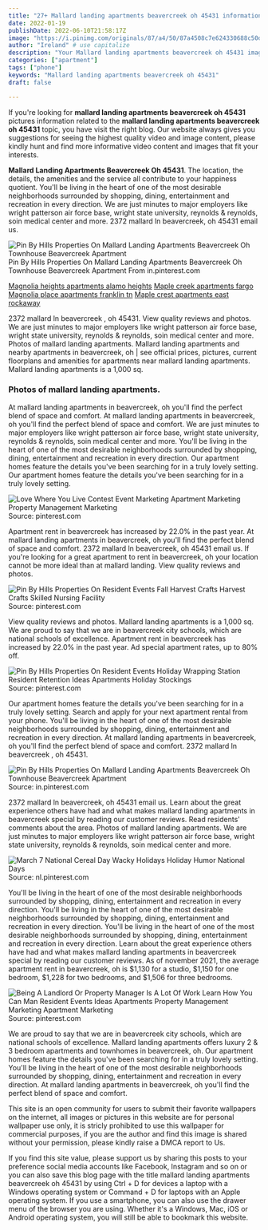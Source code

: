 ```yaml
---
title: "27+ Mallard landing apartments beavercreek oh 45431 information"
date: 2022-01-19
publishDate: 2022-06-10T21:58:17Z
image: "https://i.pinimg.com/originals/87/a4/50/87a4508c7e624330688c50dcf6b14a79.jpg"
author: "Ireland" # use capitalize
description: "Your Mallard landing apartments beavercreek oh 45431 images are available in this site. Mallard landing apartments beavercreek oh 45431 are a topic that is being searched for and liked by netizens now. You can Download the Mallard landing apartments beavercreek oh 45431 files here. Download all royalty-free photos."
categories: ["apartment"]
tags: ["phone"]
keywords: "Mallard landing apartments beavercreek oh 45431"
draft: false

---
```


If you're looking for **mallard landing apartments beavercreek oh 45431** pictures information related to the **mallard landing apartments beavercreek oh 45431** topic, you have visit the right  blog.  Our website always  gives you  suggestions  for seeing  the highest  quality video and image  content, please kindly hunt and find more informative video content and images  that fit your interests.

**Mallard Landing Apartments Beavercreek Oh 45431**. The location, the details, the amenities and the service all contribute to your happiness quotient. You&#039;ll be living in the heart of one of the most desirable neighborhoods surrounded by shopping, dining, entertainment and recreation in every direction. We are just minutes to major employers like wright patterson air force base, wright state university, reynolds &amp; reynolds, soin medical center and more. 2372 mallard ln beavercreek, oh 45431 email us.

![Pin By Hills Properties On Mallard Landing Apartments Beavercreek Oh Townhouse Beavercreek Apartment](https://i.pinimg.com/originals/ab/19/d0/ab19d09dffc040d183f78733760106cc.jpg "Pin By Hills Properties On Mallard Landing Apartments Beavercreek Oh Townhouse Beavercreek Apartment")
Pin By Hills Properties On Mallard Landing Apartments Beavercreek Oh Townhouse Beavercreek Apartment From in.pinterest.com

[Magnolia heights apartments alamo heights](/magnolia-heights-apartments-alamo-heights/)
[Maple creek apartments fargo](/maple-creek-apartments-fargo/)
[Magnolia place apartments franklin tn](/magnolia-place-apartments-franklin-tn/)
[Maple crest apartments east rockaway](/maple-crest-apartments-east-rockaway/)

2372 mallard ln beavercreek , oh 45431. View quality reviews and photos. We are just minutes to major employers like wright patterson air force base, wright state university, reynolds &amp; reynolds, soin medical center and more. Photos of mallard landing apartments. Mallard landing apartments and nearby apartments in beavercreek, oh | see official prices, pictures, current floorplans and amenities for apartments near mallard landing apartments. Mallard landing apartments is a 1,000 sq.

### Photos of mallard landing apartments.

At mallard landing apartments in beavercreek, oh you&#039;ll find the perfect blend of space and comfort. At mallard landing apartments in beavercreek, oh you&#039;ll find the perfect blend of space and comfort. We are just minutes to major employers like wright patterson air force base, wright state university, reynolds &amp; reynolds, soin medical center and more. You&#039;ll be living in the heart of one of the most desirable neighborhoods surrounded by shopping, dining, entertainment and recreation in every direction. Our apartment homes feature the details you&#039;ve been searching for in a truly lovely setting. Our apartment homes feature the details you&#039;ve been searching for in a truly lovely setting.


![Love Where You Live Contest Event Marketing Apartment Marketing Property Management Marketing](https://i.pinimg.com/originals/44/94/65/44946520aa803c76d2bc3a0afc80ccb9.jpg "Love Where You Live Contest Event Marketing Apartment Marketing Property Management Marketing")
Source: pinterest.com

Apartment rent in beavercreek has increased by 22.0% in the past year. At mallard landing apartments in beavercreek, oh you&#039;ll find the perfect blend of space and comfort. 2372 mallard ln beavercreek, oh 45431 email us. If you&#039;re looking for a great apartment to rent in beavercreek, oh your location cannot be more ideal than at mallard landing. View quality reviews and photos.

![Pin By Hills Properties On Resident Events Fall Harvest Crafts Harvest Crafts Skilled Nursing Facility](https://i.pinimg.com/736x/63/db/d9/63dbd9d8aa194a087059882d4d2016e7.jpg "Pin By Hills Properties On Resident Events Fall Harvest Crafts Harvest Crafts Skilled Nursing Facility")
Source: pinterest.com

View quality reviews and photos. Mallard landing apartments is a 1,000 sq. We are proud to say that we are in beavercreek city schools, which are national schools of excellence. Apartment rent in beavercreek has increased by 22.0% in the past year. Ad special apartment rates, up to 80% off.

![Pin By Hills Properties On Resident Events Holiday Wrapping Station Resident Retention Ideas Apartments Holiday Stockings](https://i.pinimg.com/originals/98/fc/4b/98fc4b76d67062e5183c954aecc13b46.jpg "Pin By Hills Properties On Resident Events Holiday Wrapping Station Resident Retention Ideas Apartments Holiday Stockings")
Source: pinterest.com

Our apartment homes feature the details you&#039;ve been searching for in a truly lovely setting. Search and apply for your next apartment rental from your phone. You&#039;ll be living in the heart of one of the most desirable neighborhoods surrounded by shopping, dining, entertainment and recreation in every direction. At mallard landing apartments in beavercreek, oh you&#039;ll find the perfect blend of space and comfort. 2372 mallard ln beavercreek , oh 45431.

![Pin By Hills Properties On Mallard Landing Apartments Beavercreek Oh Townhouse Beavercreek Apartment](https://i.pinimg.com/originals/ab/19/d0/ab19d09dffc040d183f78733760106cc.jpg "Pin By Hills Properties On Mallard Landing Apartments Beavercreek Oh Townhouse Beavercreek Apartment")
Source: in.pinterest.com

2372 mallard ln beavercreek, oh 45431 email us. Learn about the great experience others have had and what makes mallard landing apartments in beavercreek special by reading our customer reviews. Read residents&#039; comments about the area. Photos of mallard landing apartments. We are just minutes to major employers like wright patterson air force base, wright state university, reynolds &amp; reynolds, soin medical center and more.

![March 7 National Cereal Day Wacky Holidays Holiday Humor National Days](https://i.pinimg.com/originals/0d/27/5c/0d275cdffb63a706c6038647a3253354.png "March 7 National Cereal Day Wacky Holidays Holiday Humor National Days")
Source: nl.pinterest.com

You&#039;ll be living in the heart of one of the most desirable neighborhoods surrounded by shopping, dining, entertainment and recreation in every direction. You&#039;ll be living in the heart of one of the most desirable neighborhoods surrounded by shopping, dining, entertainment and recreation in every direction. You&#039;ll be living in the heart of one of the most desirable neighborhoods surrounded by shopping, dining, entertainment and recreation in every direction. Learn about the great experience others have had and what makes mallard landing apartments in beavercreek special by reading our customer reviews. As of november 2021, the average apartment rent in beavercreek, oh is $1,130 for a studio, $1,150 for one bedroom, $1,228 for two bedrooms, and $1,506 for three bedrooms.

![Being A Landlord Or Property Manager Is A Lot Of Work Learn How You Can Man Resident Events Ideas Apartments Property Management Marketing Apartment Marketing](https://i.pinimg.com/originals/87/a4/50/87a4508c7e624330688c50dcf6b14a79.jpg "Being A Landlord Or Property Manager Is A Lot Of Work Learn How You Can Man Resident Events Ideas Apartments Property Management Marketing Apartment Marketing")
Source: pinterest.com

We are proud to say that we are in beavercreek city schools, which are national schools of excellence. Mallard landing apartments offers luxury 2 &amp; 3 bedroom apartments and townhomes in beavercreek, oh. Our apartment homes feature the details you&#039;ve been searching for in a truly lovely setting. You&#039;ll be living in the heart of one of the most desirable neighborhoods surrounded by shopping, dining, entertainment and recreation in every direction. At mallard landing apartments in beavercreek, oh you&#039;ll find the perfect blend of space and comfort.

This site is an open community for users to submit their favorite wallpapers on the internet, all images or pictures in this website are for personal wallpaper use only, it is stricly prohibited to use this wallpaper for commercial purposes, if you are the author and find this image is shared without your permission, please kindly raise a DMCA report to Us.

If you find this site value, please support us by sharing this posts to your preference social media accounts like Facebook, Instagram and so on or you can also save this blog page with the title mallard landing apartments beavercreek oh 45431 by using Ctrl + D for devices a laptop with a Windows operating system or Command + D for laptops with an Apple operating system. If you use a smartphone, you can also use the drawer menu of the browser you are using. Whether it's a Windows, Mac, iOS or Android operating system, you will still be able to bookmark this website.
